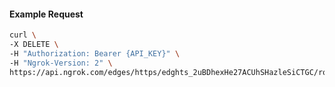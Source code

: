 <!-- Code generated for API Clients. DO NOT EDIT. -->

#### Example Request

```bash
curl \
-X DELETE \
-H "Authorization: Bearer {API_KEY}" \
-H "Ngrok-Version: 2" \
https://api.ngrok.com/edges/https/edghts_2uBDhexHe27ACUhSHazleSiCTGC/routes/edghtsrt_2uBDhl5p8Qd8tZqNxkE2tKyFRaK
```
